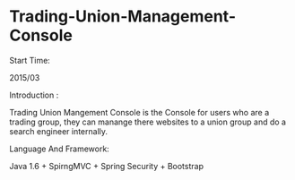 # Trading-Union-Management-Console
Start Time: 

2015/03

Introduction :

Trading Union Mangement Console is the Console for users who are a trading group, they can manange there websites to a union group and do a search engineer internally.

Language And Framework: 

Java 1.6 + SpirngMVC + Spring Security + Bootstrap
